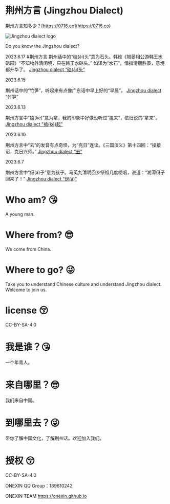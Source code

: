 # 荆州方言 (Jingzhou Dialect) 
荆州方言知多少？[https://0716.co](https://0716.co)

![Jingzhou dialect logo](https://jingzhou-dialect.github.io/Jingzhou-dialect-logo.png)

Do you know the Jingzhou dialect?

2023.6.17
#荆州方言 荆州话中的“硙(ái)头”意为石头。韩维《陪晏相公游韩王水硙园》“不知物外清闲境，只在韩王水硙头。” 如译为“水石”，借指清丽胜景，意境都升华了。
[Jingzhou dialect “硙(ái)头”](https://jingzhou-dialect.github.io/Jingzhou-dialect-11.png)

2023.6.15 

荆州话中的“竹笋”，听起来有点像广东话中早上好的“早晨”。
[Jingzhou dialect “竹笋”](https://jingzhou-dialect.github.io/Jingzhou-dialect-8.png)

2023.6.13

荆州方言中“搕(kē)”意为拿，我的印象中好像没听过“搕来”，依旧说的“拿来”。
[Jingzhou dialect "搕(kē)起"](https://jingzhou-dialect.github.io/Jingzhou-dialect-6.png)

2023.6.10

荆州方言中“去”的发音有点奇怪，为“克日”连读。《三国演义》第十四回：“操接诏，克日兴师。”
[Jingzhou dialect “去”](https://jingzhou-dialect.github.io/Jingzhou-dialect-3.png)

2023.6.7

荆州方言中“伢(á)子”意为孩子。马英九清明回乡祭祖几度哽咽，说道：“湘潭伢子回来了！”
[Jingzhou dialect “伢(á)”](https://jingzhou-dialect.github.io/Jingzhou-dialect-1.png)

# Who am? 😘
A young man.

# Where from? 😎‍
We come from China.

# Where to go? 😜
Take you to understand Chinese culture and understand Jingzhou dialect. Welcome to join us.

# license 😚‍
CC-BY-SA-4.0


# 我是谁？😘
一个年青人。

# 来自哪里？😎‍
我们来自中国。

# 到哪里去？😜
带你了解中国文化，了解荆州话。欢迎加入我们。

# 授权 😚‍
CC-BY-SA-4.0


ONEXIN QQ Group：189610242

ONEXIN TEAM https://onexin.github.io
